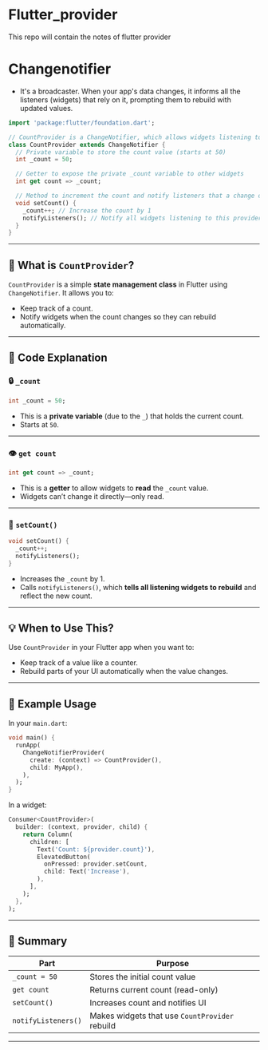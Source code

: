 # Flutter_provider
This repo will contain the notes of flutter provider


# Changenotifier
- It's a broadcaster. When your app's data changes, it informs all the listeners (widgets) that rely on it, prompting them to rebuild with updated values.
  
```dart
import 'package:flutter/foundation.dart';

// CountProvider is a ChangeNotifier, which allows widgets listening to it to rebuild when notifyListeners() is called.
class CountProvider extends ChangeNotifier {
  // Private variable to store the count value (starts at 50)
  int _count = 50;

  // Getter to expose the private _count variable to other widgets
  int get count => _count;

  // Method to increment the count and notify listeners that a change occurred
  void setCount() {
    _count++; // Increase the count by 1
    notifyListeners(); // Notify all widgets listening to this provider to rebuild
  }
}
```

---

## 🧠 What is `CountProvider`?

`CountProvider` is a simple **state management class** in Flutter using `ChangeNotifier`. It allows you to:

* Keep track of a count.
* Notify widgets when the count changes so they can rebuild automatically.

---

## 🧾 Code Explanation

### 🔒 `_count`

```dart
int _count = 50;
```

* This is a **private variable** (due to the `_`) that holds the current count.
* Starts at `50`.

---

### 👁 `get count`

```dart
int get count => _count;
```

* This is a **getter** to allow widgets to **read** the `_count` value.
* Widgets can’t change it directly—only read.

---

### 🔼 `setCount()`

```dart
void setCount() {
  _count++;
  notifyListeners();
}
```

* Increases the `_count` by 1.
* Calls `notifyListeners()`, which **tells all listening widgets to rebuild** and reflect the new count.

---

## 💡 When to Use This?

Use `CountProvider` in your Flutter app when you want to:

* Keep track of a value like a counter.
* Rebuild parts of your UI automatically when the value changes.

---

## 🧩 Example Usage

In your `main.dart`:

```dart
void main() {
  runApp(
    ChangeNotifierProvider(
      create: (context) => CountProvider(),
      child: MyApp(),
    ),
  );
}
```

In a widget:

```dart
Consumer<CountProvider>(
  builder: (context, provider, child) {
    return Column(
      children: [
        Text('Count: ${provider.count}'),
        ElevatedButton(
          onPressed: provider.setCount,
          child: Text('Increase'),
        ),
      ],
    );
  },
);
```

---

## 📌 Summary

| Part                | Purpose                                        |
| ------------------- | ---------------------------------------------- |
| `_count = 50`       | Stores the initial count value                 |
| `get count`         | Returns current count (read-only)              |
| `setCount()`        | Increases count and notifies UI                |
| `notifyListeners()` | Makes widgets that use `CountProvider` rebuild |

---

